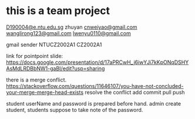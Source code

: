 # this is a team project


D190004@e.ntu.edu.sg    zhuyan
cnweiyao@gmail.com
wanglirong123@gmail.com
lwenyu0110@gmail.com


gmail sender
NTUCZ2002A1
CZ2002A1


link for pointpoint slide:
https://docs.google.com/presentation/d/17aPRCwH_j6iwYJi7kKpONqDSHYAsMdLRDBbNW1-gaBI/edit?usp=sharing 


there is a merge conflict.
https://stackoverflow.com/questions/11646107/you-have-not-concluded-your-merge-merge-head-exists 
resolve the conflict
add
commit
pull 
push


student userName and password is prepared before hand.
admin create student, students suppose to take note of the password.